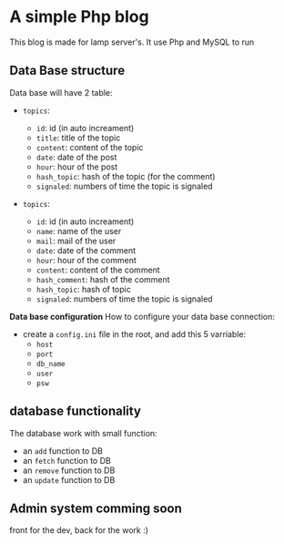 # A simple Php blog

This blog is made for lamp server's. It use Php and MySQL to run


## Data Base structure

Data base will have 2 table:
- `topics`:
    - `id`: id (in auto increament)
    - `title`: title of the topic 
    - `content`: content of the topic
    - `date`: date of the post
    - `hour`: hour of the post
    - `hash_topic`: hash of the topic (for the comment)
    - `signaled`: numbers of time the topic is signaled

- `topics`:
    - `id`: id (in auto increament)
    - `name`: name of the user
    - `mail`: mail of the user
    - `date`: date of the comment
    - `hour`: hour of the comment
    - `content`: content of the comment
    - `hash_comment`: hash of the comment
    - `hash_topic`: hash of topic
    - `signaled`: numbers of time the topic is signaled


**Data base configuration**
How to configure your data base connection: 
- create a `config.ini` file in the root, and add this 5 varriable:
    - `host`
    - `port`
    - `db_name`
    - `user`
    - `psw`

## database functionality

The database work with small function:

- an `add` function to DB
- an `fetch` function to DB
- an `remove` function to DB
- an `update` function to DB


## Admin system comming soon

front for the dev, back for the work :)